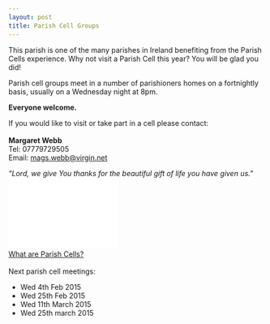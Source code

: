 ```yaml
---
layout: post
title: Parish Cell Groups
---
```

<article>
    <div class="row">
        <div class="col-md-9">
            <p>This parish is one of the many parishes in Ireland benefiting from the Parish Cells experience. Why not visit a Parish Cell this year? You will be glad you did!</p>
            <p>Parish cell groups meet in a number of parishioners homes on a fortnightly basis, usually on a Wednesday night at 8pm.</p>
            <b>Everyone welcome.</b>
            <p>If you would like to visit or take part in a cell please contact:
                <br />
                <br /><b>Margaret Webb</b>
                <br />Tel: 07779729505
                <br />Email: <a href="mailto:mags.webb@virgin.net">mags.webb@virgin.net</a>
            </p>
            <i>&quot;Lord, we give You thanks for the beautiful gift of life you have given us.&quot;</i>
        </div>
        <div class="col-md-3">
            <img src="images/Pcell.gif" alt="Parish Cell" height="139" width="215" />
            <br />
            <a href="cells.html">What are Parish Cells?</a>
            <br />
            <br />Next parish cell meetings:
            <ul>
                <li>Wed 4th Feb 2015</li>
                <li>Wed 25th Feb 2015</li>
                <li>Wed 11th March 2015</li>
                <li>Wed 25th march 2015</li>
            </ul>
        </div>
    </div>
</article>